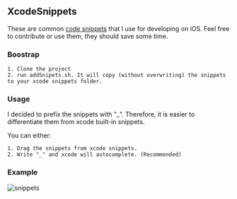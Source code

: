 ## XcodeSnippets ##

These are common [code snippets](http://nshipster.com/xcode-snippets/) that I use for developing on iOS. Feel free to contribute or use them, they should save some time.

### Boostrap ###
```
1. Clone the project
2. run addSnipets.sh. It will copy (without overwriting) the snippets to your xcode snippets folder.
```

### Usage ###

I decided to prefix the snippets with "_". Therefore, it is easier to differentiate them from xcode built-in snippets.

You can either:
```
1. Drag the snippets from xcode snippets.
2. Write "_" and xcode will autocomplete. (Recommended)
```

### Example ###
![snippets](https://cloud.githubusercontent.com/assets/12101394/15445224/c0a78ee0-1ed1-11e6-9337-47807e9b5aee.gif)
